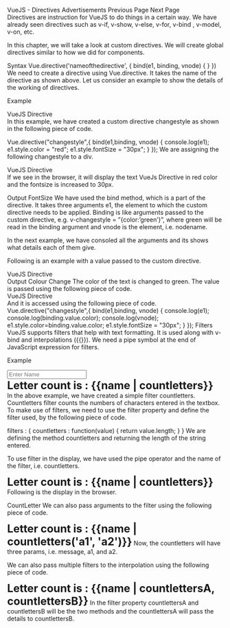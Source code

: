 

VueJS - Directives
Advertisements
 Previous Page Next Page  
Directives are instruction for VueJS to do things in a certain way. We have already seen directives such as v-if, v-show, v-else, v-for, v-bind , v-model, v-on, etc.

In this chapter, we will take a look at custom directives. We will create global directives similar to how we did for components.

Syntax
Vue.directive('nameofthedirective', {
   bind(e1, binding, vnode) {
   }
})
We need to create a directive using Vue.directive. It takes the name of the directive as shown above. Let us consider an example to show the details of the working of directives.

Example
<html>
   <head>
      <title>VueJs Instance</title>
      <script type = "text/javascript" src = "js/vue.js"></script>
   </head>
   <body>
      <div id = "databinding">
         <div v-changestyle>VueJS Directive</div>
      </div>
      <script type = "text/javascript">
         Vue.directive("changestyle",{
            bind(e1,binding, vnode) {
               console.log(e1);
               e1.style.color = "red";
               e1.style.fontSize = "30px";
            }
         });
         var vm = new Vue({
            el: '#databinding',
            data: {
            },
            methods : {
            },
         });
      </script>
   </body>
</html>
In this example, we have created a custom directive changestyle as shown in the following piece of code.

Vue.directive("changestyle",{
   bind(e1,binding, vnode) {
      console.log(e1);
      e1.style.color = "red";
      e1.style.fontSize = "30px";
   }
});
We are assigning the following changestyle to a div.

<div v-changestyle>VueJS Directive</div>
If we see in the browser, it will display the text VueJs Directive in red color and the fontsize is increased to 30px.

Output
FontSize
We have used the bind method, which is a part of the directive. It takes three arguments e1, the element to which the custom directive needs to be applied. Binding is like arguments passed to the custom directive, e.g. v-changestyle = ”{color:’green’}”, where green will be read in the binding argument and vnode is the element, i.e. nodename.

In the next example, we have consoled all the arguments and its shows what details each of them give.

Following is an example with a value passed to the custom directive.

<html>
   <head>
      <title>VueJs Instance</title>
      <script type = "text/javascript" src = "js/vue.js"></script>
   </head>
   <body>
      <div id = "databinding">
         <div v-changestyle = "{color:'green'}">VueJS Directive</div>
      </div>
      <script type = "text/javascript">
         Vue.directive("changestyle",{
            bind(e1,binding, vnode) {
               console.log(e1);
               console.log(binding.value.color);
               console.log(vnode);
               e1.style.color=binding.value.color;
               e1.style.fontSize = "30px";
            }
         });
         var vm = new Vue({
            el: '#databinding',
            data: {
            },
            methods : {
            },
         });
      </script>
   </body>
</html>
Output
Colour Change
The color of the text is changed to green. The value is passed using the following piece of code.

<div v-changestyle = "{color:'green'}">VueJS Directive</div>
And it is accessed using the following piece of code.
Vue.directive("changestyle",{
   bind(e1,binding, vnode) {
      console.log(e1);
      console.log(binding.value.color);
      console.log(vnode);
      e1.style.color=binding.value.color;
      e1.style.fontSize = "30px";
   }
});
Filters
VueJS supports filters that help with text formatting. It is used along with v-bind and interpolations ({{}}). We need a pipe symbol at the end of JavaScript expression for filters.

Example
<html>
   <head>
      <title>VueJs Instance</title>
      <script type = "text/javascript" src = "js/vue.js"></script>
   </head>
   <body>
      <div id = "databinding">
         <input  v-model = "name" placeholder = "Enter Name" /><br/>
         <span style = "font-size:25px;"><b>Letter count is : {{name | countletters}}</b></span>
      </div>
      <script type = "text/javascript">
         var vm = new Vue({
            el: '#databinding',
            data: {
               name : ""
            },
            filters : {
               countletters : function(value) {
                  return value.length;
               }
            }
         });
      </script>
   </body>
</html>
In the above example, we have created a simple filter countletters. Countletters filter counts the numbers of characters entered in the textbox. To make use of filters, we need to use the filter property and define the filter used, by the following piece of code.

filters : {
   countletters : function(value) {
      return value.length;
   }
}
We are defining the method countletters and returning the length of the string entered.

To use filter in the display, we have used the pipe operator and the name of the filter, i.e. countletters.

<span style = "font-size:25px;"><b>Letter count is : {{name | countletters}}</b></span>
Following is the display in the browser.

CountLetter
We can also pass arguments to the filter using the following piece of code.

<span style = "font-size:25px;"><b>Letter count is : {{name | countletters('a1', 'a2')}}</b></span>
Now, the countletters will have three params, i.e. message, a1, and a2.

We can also pass multiple filters to the interpolation using the following piece of code.

<span style = "font-size:25px;"><b>Letter count is : {{name | countlettersA, countlettersB}}</b></span>
In the filter property countlettersA and countlettersB will be the two methods and the countlettersA will pass the details to countlettersB.
